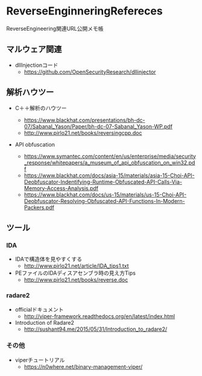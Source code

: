 # ReverseEnginneringRefereces

ReverseEngineering関連URL公開メモ帳

## マルウェア関連
* dllInjectionコード
    * https://github.com/OpenSecurityResearch/dllinjector

## 解析ハウツー
* C＋＋解析のハウツー
    * https://www.blackhat.com/presentations/bh-dc-07/Sabanal_Yason/Paper/bh-dc-07-Sabanal_Yason-WP.pdf
    * http://www.pirlo21.net/books/reversingcpp.doc

* API obfuscation
    * https://www.symantec.com/content/en/us/enterprise/media/security_response/whitepapers/a_museum_of_api_obfuscation_on_win32.pdf
    * https://www.blackhat.com/docs/asia-15/materials/asia-15-Choi-API-Deobfuscator-Indentifying-Runtime-Obfuscated-API-Calls-Via-Memory-Access-Analysis.pdf
    * https://www.blackhat.com/docs/us-15/materials/us-15-Choi-API-Deobfuscator-Resolving-Obfuscated-API-Functions-In-Modern-Packers.pdf

## ツール
### IDA
* IDAで構造体を見やすくする
    * http://www.pirlo21.net/article/IDA_tips1.txt 
* PEファイルのIDAディスアセンブラ時の見え方Tips
    * http://www.pirlo21.net/books/reverse.doc

### radare2
* officialドキュメント
    * http://viper-framework.readthedocs.org/en/latest/index.html 
* Introduction of Radare2
    * http://sushant94.me/2015/05/31/Introduction_to_radare2/

### その他
* viperチュートリアル
    * https://n0where.net/binary-management-viper/
